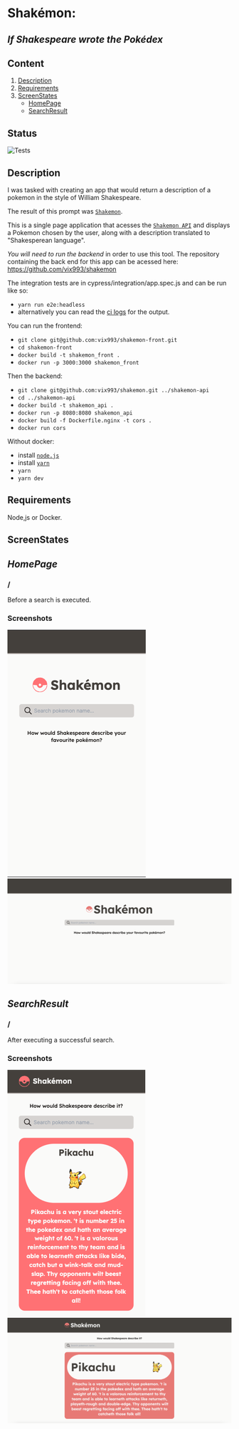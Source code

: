 # Shakémon:
## *If Shakespeare wrote the Pokédex*

## Content

1. [Description](#Motivation) 
2. [Requirements](#Requirements)
3. [ScreenStates](#API)
    - [HomePage](#Pokémon)
    - [SearchResult](#HealthCheck)

## Status

![Tests](https://github.com/vix993/shakemon-front/actions/workflows/e2e.js.yml/badge.svg)

## Description

I was tasked with creating an app that would return a description of a pokemon in the style of William Shakespeare.

The result of this prompt was [`Shakemon`](https://shakemon.vercel.app/).

This is a single page application that acesses the [`Shakemon API`](https://github.com/vix993/shakemon) and displays a Pokemon chosen by the user, along with a description translated to "Shakesperean language".

*You will need to run the backend* in order to use this tool. The repository containing the back end for this app can be acessed here: https://github.com/vix993/shakemon

The integration tests are in cypress/integration/app.spec.js and can be run like so:
- `yarn run e2e:headless`
- alternatively you can read the [ci logs](https://github.com/vix993/shakemon-front/actions) for the output.

You can run the frontend:
- `git clone git@github.com:vix993/shakemon-front.git`
- `cd shakemon-front`
- `docker build -t shakemon_front .`
- `docker run -p 3000:3000 shakemon_front`

Then the backend:
- `git clone git@github.com:vix993/shakemon.git ../shakemon-api`
- `cd ../shakemon-api`
- `docker build -t shakemon_api .`
- `docker run -p 8080:8080 shakemon_api`
- `docker build -f Dockerfile.nginx -t cors .`
- `docker run cors`

Without docker:
- install [`node.js`](https://nodejs.org/en/download/)
- install [`yarn`](https://classic.yarnpkg.com/lang/en/docs/install/#mac-stable)
- `yarn`
- `yarn dev`

## Requirements

Node,js or Docker.

## ScreenStates
## *HomePage*

### /
Before a search is executed.
### Screenshots
<img src="./presentation/homepage-mobile.png" />
<img src="./presentation/homepage-web.png" />

## *SearchResult*

### /
After executing a successful search.
### Screenshots
<img src="./presentation/searchresult-mobile.png" />
<img src="./presentation/searchresult-web.png" />

